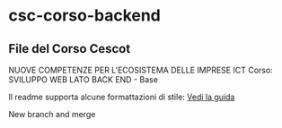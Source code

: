 # csc-corso-backend
## File del Corso Cescot
NUOVE COMPETENZE PER L'ECOSISTEMA DELLE IMPRESE ICT
Corso: SVILUPPO WEB LATO BACK END - Base

Il readme supporta alcune formattazioni di stile: 
[Vedi la guida](https://docs.github.com/en/get-started/writing-on-github/getting-started-with-writing-and-formatting-on-github/basic-writing-and-formatting-syntax)

New branch and merge